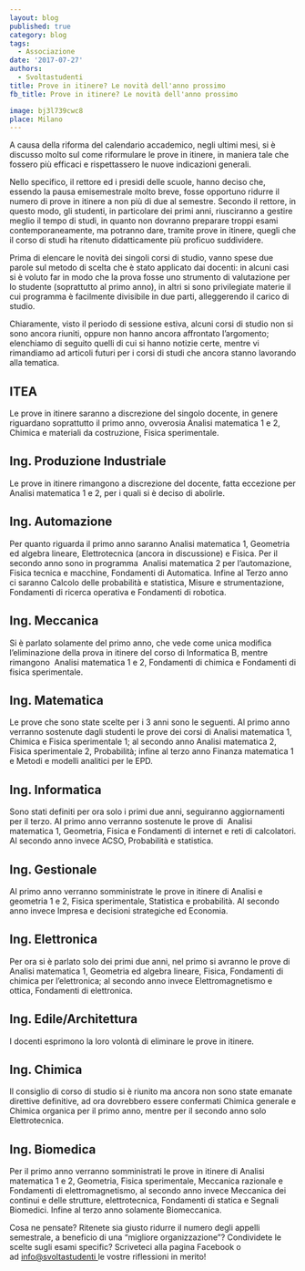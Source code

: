 ```yaml
---
layout: blog
published: true
category: blog
tags:
  - Associazione
date: '2017-07-27'
authors:
  - Svoltastudenti
title: Prove in itinere? Le novità dell'anno prossimo
fb_title: Prove in itinere? Le novità dell'anno prossimo

image: bj3l739cwc8
place: Milano
---
```


A causa della riforma del calendario accademico, negli ultimi mesi, si è discusso molto sul come riformulare le prove in itinere, in maniera tale che fossero più efficaci e rispettassero le nuove indicazioni generali.

Nello specifico, il rettore ed i presidi delle scuole, hanno deciso che, essendo la pausa emisemestrale molto breve, fosse opportuno ridurre il numero di prove in itinere a non più di due al semestre. Secondo il rettore, in questo modo, gli studenti, in particolare dei primi anni, riusciranno a gestire meglio il tempo di studi, in quanto non dovranno preparare troppi esami contemporaneamente, ma potranno dare, tramite prove in itinere, quegli che il corso di studi ha ritenuto didatticamente più proficuo suddividere.

Prima di elencare le novità dei singoli corsi di studio, vanno spese due parole sul metodo di scelta che è stato applicato dai docenti: in alcuni casi si è voluto far in modo che la prova fosse uno strumento di valutazione per lo studente (soprattutto al primo anno), in altri si sono privilegiate materie il cui programma è facilmente divisibile in due parti, alleggerendo il carico di studio.

Chiaramente, visto il periodo di sessione estiva, alcuni corsi di studio non si sono ancora riuniti, oppure non hanno ancora affrontato l’argomento; elenchiamo di seguito quelli di cui si hanno notizie certe, mentre vi rimandiamo ad articoli futuri per i corsi di studi che ancora stanno lavorando alla tematica.

ITEA
----

Le prove in itinere saranno a discrezione del singolo docente, in genere riguardano soprattutto il primo anno, ovverosia Analisi matematica 1 e 2, Chimica e materiali da costruzione, Fisica sperimentale.

Ing. Produzione Industriale
---------------------------

Le prove in itinere rimangono a discrezione del docente, fatta eccezione per Analisi matematica 1 e 2, per i quali si è deciso di abolirle.

Ing. Automazione
----------------

Per quanto riguarda il primo anno saranno Analisi matematica 1, Geometria ed algebra lineare, Elettrotecnica (ancora in discussione) e Fisica. Per il secondo anno sono in programma  Analisi matematica 2 per l’automazione, Fisica tecnica e macchine, Fondamenti di Automatica. Infine al Terzo anno ci saranno Calcolo delle probabilità e statistica, Misure e strumentazione, Fondamenti di ricerca operativa e Fondamenti di robotica.

Ing. Meccanica
--------------

Si è parlato solamente del primo anno, che vede come unica modifica l’eliminazione della prova in itinere del corso di Informatica B, mentre rimangono  Analisi matematica 1 e 2, Fondamenti di chimica e Fondamenti di fisica sperimentale.

Ing. Matematica
---------------

Le prove che sono state scelte per i 3 anni sono le seguenti. Al primo anno verranno sostenute dagli studenti le prove dei corsi di Analisi matematica 1, Chimica e Fisica sperimentale 1; al secondo anno Analisi matematica 2, Fisica sperimentale 2, Probabilità; infine al terzo anno Finanza matematica 1 e Metodi e modelli analitici per le EPD.

Ing. Informatica
----------------

Sono stati definiti per ora solo i primi due anni, seguiranno aggiornamenti per il terzo. Al primo anno verranno sostenute le prove di  Analisi matematica 1, Geometria, Fisica e Fondamenti di internet e reti di calcolatori. Al secondo anno invece ACSO, Probabilità e statistica.

Ing. Gestionale
---------------

Al primo anno verranno somministrate le prove in itinere di Analisi e geometria 1 e 2, Fisica sperimentale, Statistica e probabilità. Al secondo anno invece Impresa e decisioni strategiche ed Economia.

Ing. Elettronica
----------------

Per ora si è parlato solo dei primi due anni, nel primo si avranno le prove di Analisi matematica 1, Geometria ed algebra lineare, Fisica, Fondamenti di chimica per l’elettronica; al secondo anno invece Elettromagnetismo e ottica, Fondamenti di elettronica.

Ing. Edile/Architettura
-----------------------

I docenti esprimono la loro volontà di eliminare le prove in itinere.

Ing. Chimica
------------

Il consiglio di corso di studio si è riunito ma ancora non sono state emanate direttive definitive, ad ora dovrebbero essere confermati Chimica generale e Chimica organica per il primo anno, mentre per il secondo anno solo Elettrotecnica.

Ing. Biomedica
--------------

Per il primo anno verranno somministrati le prove in itinere di Analisi matematica 1 e 2, Geometria, Fisica sperimentale, Meccanica razionale e Fondamenti di elettromagnetismo, al secondo anno invece Meccanica dei continui e delle strutture, elettrotecnica, Fondamenti di statica e Segnali Biomedici. Infine al terzo anno solamente Biomeccanica.

Cosa ne pensate? Ritenete sia giusto ridurre il numero degli appelli semestrale, a beneficio di una “migliore organizzazione”? Condividete le scelte sugli esami specific? Scriveteci alla pagina Facebook o ad [info@svoltastudenti ](mailto:info@svoltastudenti.it)le vostre riflessioni in merito!

